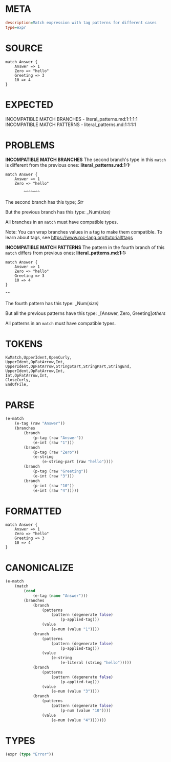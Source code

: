 # META
~~~ini
description=Match expression with tag patterns for different cases
type=expr
~~~
# SOURCE
~~~roc
match Answer {
    Answer => 1
    Zero => "hello"
    Greeting => 3
    10 => 4
}
~~~
# EXPECTED
INCOMPATIBLE MATCH BRANCHES - literal_patterns.md:1:1:1:1
INCOMPATIBLE MATCH PATTERNS - literal_patterns.md:1:1:1:1
# PROBLEMS
**INCOMPATIBLE MATCH BRANCHES**
The second branch's type in this `match` is different from the previous ones:
**literal_patterns.md:1:1:**
```roc
match Answer {
    Answer => 1
    Zero => "hello"
```
            ^^^^^^^

The second branch has this type;
    _Str_

But the previous branch has this type:
    _Num(_size)_

All branches in an `match` must have compatible types.

Note: You can wrap branches values in a tag to make them compatible.
To learn about tags, see <https://www.roc-lang.org/tutorial#tags>

**INCOMPATIBLE MATCH PATTERNS**
The pattern in the fourth branch of this `match` differs from previous ones:
**literal_patterns.md:1:1:**
```roc
match Answer {
    Answer => 1
    Zero => "hello"
    Greeting => 3
    10 => 4
}
```
    ^^

The fourth pattern has this type:
    _Num(_size)_

But all the previous patterns have this type: 
    _[Answer, Zero, Greeting]_others_

All patterns in an `match` must have compatible types.



# TOKENS
~~~zig
KwMatch,UpperIdent,OpenCurly,
UpperIdent,OpFatArrow,Int,
UpperIdent,OpFatArrow,StringStart,StringPart,StringEnd,
UpperIdent,OpFatArrow,Int,
Int,OpFatArrow,Int,
CloseCurly,
EndOfFile,
~~~
# PARSE
~~~clojure
(e-match
	(e-tag (raw "Answer"))
	(branches
		(branch
			(p-tag (raw "Answer"))
			(e-int (raw "1")))
		(branch
			(p-tag (raw "Zero"))
			(e-string
				(e-string-part (raw "hello"))))
		(branch
			(p-tag (raw "Greeting"))
			(e-int (raw "3")))
		(branch
			(p-int (raw "10"))
			(e-int (raw "4")))))
~~~
# FORMATTED
~~~roc
match Answer {
	Answer => 1
	Zero => "hello"
	Greeting => 3
	10 => 4
}
~~~
# CANONICALIZE
~~~clojure
(e-match
	(match
		(cond
			(e-tag (name "Answer")))
		(branches
			(branch
				(patterns
					(pattern (degenerate false)
						(p-applied-tag)))
				(value
					(e-num (value "1"))))
			(branch
				(patterns
					(pattern (degenerate false)
						(p-applied-tag)))
				(value
					(e-string
						(e-literal (string "hello")))))
			(branch
				(patterns
					(pattern (degenerate false)
						(p-applied-tag)))
				(value
					(e-num (value "3"))))
			(branch
				(patterns
					(pattern (degenerate false)
						(p-num (value "10"))))
				(value
					(e-num (value "4")))))))
~~~
# TYPES
~~~clojure
(expr (type "Error"))
~~~
